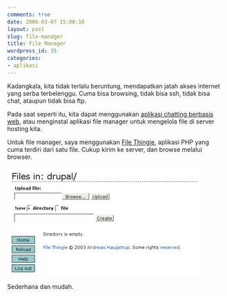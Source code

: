 ```yaml
---
comments: true
date: 2006-03-07 15:00:10
layout: post
slug: file-manager
title: File Manager
wordpress_id: 35
categories:
- aplikasi
---
```


Kadangkala, kita tidak terlalu beruntung, mendapatkan jatah akses internet yang serba terbelenggu. Cuma bisa browsing, tidak bisa ssh, tidak bisa chat, ataupun tidak bisa ftp.

Pada saat seperti itu, kita dapat menggunakan [aplikasi chatting berbasis web](http://www.meebo.com), atau menginstal aplikasi file manager untuk mengelola file di server hosting kita.

Untuk file manager, saya menggunakan [File Thingie](http://www.solitude.dk/filethingie/), aplikasi PHP yang cuma terdiri dari satu file. Cukup kirim ke server, dan browse melalui browser.

![File Thingie User Interface ](/images/uploads/2006/03/filethingie.png)

Sederhana dan mudah.
